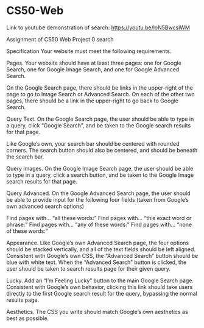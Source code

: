 # CS50-Web

Link to youtube demonstration of search:
https://youtu.be/loN5BwcslWM

Assignment of CS50 Web Project 0 search

Specification
Your website must meet the following requirements.

Pages. Your website should have at least three pages: one for Google Search, one for Google Image Search, and one for Google Advanced Search.

On the Google Search page, there should be links in the upper-right of the page to go to Image Search or Advanced Search. On each of the other two pages, there should be a link in the upper-right to go back to Google Search.

Query Text. On the Google Search page, the user should be able to type in a query, click “Google Search”, and be taken to the Google search results for that page.

Like Google’s own, your search bar should be centered with rounded corners. The search button should also be centered, and should be beneath the search bar.

Query Images. On the Google Image Search page, the user should be able to type in a query, click a search button, and be taken to the Google Image search results for that page.

Query Advanced. On the Google Advanced Search page, the user should be able to provide input for the following four fields (taken from Google’s own advanced search options)

Find pages with… “all these words:”
Find pages with… “this exact word or phrase:”
Find pages with… “any of these words:”
Find pages with… “none of these words:”

Appearance. Like Google’s own Advanced Search page, the four options should be stacked vertically, and all of the text fields should be left aligned.
Consistent with Google’s own CSS, the “Advanced Search” button should be blue with white text. When the “Advanced Search” button is clicked, the user should be taken to search results page for their given query.

Lucky. Add an “I’m Feeling Lucky” button to the main Google Search page. Consistent with Google’s own behavior, clicking this link should take users directly to the first Google search result for the query, bypassing the normal results page.

Aesthetics. The CSS you write should match Google’s own aesthetics as best as possible.
